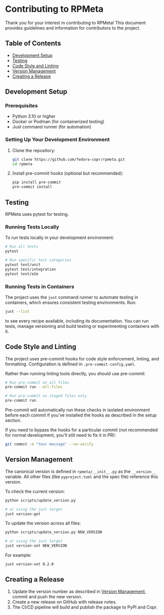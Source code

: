 # Contributing to RPMeta

Thank you for your interest in contributing to RPMeta! This document provides guidelines and information for contributors to the project.

## Table of Contents

- [Development Setup](#development-setup)
- [Testing](#testing)
- [Code Style and Linting](#code-style-and-linting)
- [Version Management](#version-management)
- [Creating a Release](#creating-a-release)

## Development Setup

### Prerequisites

- Python 3.10 or higher
- Docker or Podman (for containerized testing)
- Just command runner (for automation)

### Setting Up Your Development Environment

1. Clone the repository:

   ```bash
   git clone https://github.com/fedora-copr/rpmeta.git
   cd rpmeta
   ```

2. Install pre-commit hooks (optional but recommended):
   ```bash
   pip install pre-commit
   pre-commit install
   ```

## Testing

RPMeta uses pytest for testing.

### Running Tests Locally

To run tests locally in your development environment:

```bash
# Run all tests
pytest

# Run specific test categories
pytest test/unit
pytest test/integration
pytest test/e2e
```

### Running Tests in Containers

The project uses the `just` command runner to automate testing in containers, which ensures consistent testing environments. Run:

```bash
just --list
```

to see every recipe available, including its documentation. You can run tests, manage versioning and build testing or experimenting
containers with it.

## Code Style and Linting

The project uses pre-commit hooks for code style enforcement, linting, and formatting. Configuration is defined in `.pre-commit-config.yaml`.

Rather than running linting tools directly, you should use pre-commit:

```bash
# Run pre-commit on all files
pre-commit run --all-files

# Run pre-commit on staged files only
pre-commit run
```

Pre-commit will automatically run these checks in isolated environment before each commit if you've installed the hooks as described in the setup section.

If you need to bypass the hooks for a particular commit (not recommended for normal development, you'll still need to fix it in PR):

```bash
git commit -m "Your message" --no-verify
```

## Version Management

The canonical version is defined in `rpmeta/__init__.py` as the `__version__` variable. All other files (like `pyproject.toml` and the spec file) reference this version.

To check the current version:

```bash
python scripts/update_version.py

# or using the just target
just version-get
```

To update the version across all files:

```bash
python scripts/update_version.py NEW_VERSION

# or using the just target
just version-set NEW_VERSION
```

For example:

```bash
just version-set 0.2.0
```

## Creating a Release

1. Update the version number as described in [Version Management](#version-management), commit and push the new version.
2. Create a new release on GitHub with release notes.
3. The CI/CD pipeline will build and publish the package to PyPI and Copr.
